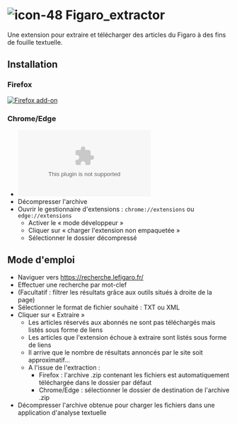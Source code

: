 # ![icon-48](https://github.com/fmoncomble/Figaro_extractor/assets/59739627/22593db5-a498-45f6-bb10-799ca73249a2) Figaro_extractor
Une extension pour extraire et télécharger des articles du Figaro à des fins de fouille textuelle.

## Installation
### Firefox
[![Firefox add-on](https://github.com/fmoncomble/Figaro_extractor/assets/59739627/e4df008e-1aac-46be-a216-e6304a65ba97)](https://github.com/fmoncomble/Figaro_extractor/releases/latest/download/Figaro_extractor_firefox.xpi)
### Chrome/Edge
- ![Télécharger l'archive .zip](https://github.com/fmoncomble/Figaro_extractor/releases/latest/download/Figaro_extractor_chrome.zip)
- Décompresser l'archive
- Ouvrir le gestionnaire d'extensions : `chrome://extensions` ou `edge://extensions`
  - Activer le « mode développeur »
  - Cliquer sur « charger l'extension non empaquetée »
  - Sélectionner le dossier décompressé
 
## Mode d'emploi
- Naviguer vers https://recherche.lefigaro.fr/
- Effectuer une recherche par mot-clef
- (Facultatif : filtrer les résultats grâce aux outils situés à droite de la page)
- Sélectionner le format de fichier souhaité : TXT ou XML
- Cliquer sur « Extraire »
  - Les articles réservés aux abonnés ne sont pas téléchargés mais listés sous forme de liens
  - Les articles que l'extension échoue à extraire sont listés sous forme de liens
  - Il arrive que le nombre de résultats annoncés par le site soit approximatif...
  - A l'issue de l'extraction :
    - Firefox : l'archive .zip contenant les fichiers est automatiquement téléchargée dans le dossier par défaut
    - Chrome/Edge : sélectionner le dossier de destination de l'archive .zip
- Décompresser l'archive obtenue pour charger les fichiers dans une application d'analyse textuelle

 
